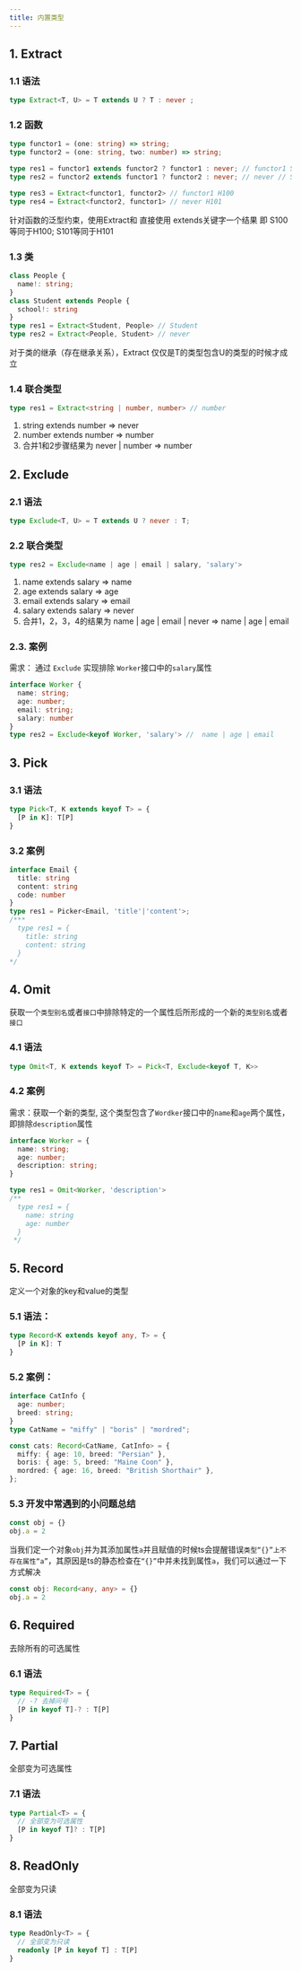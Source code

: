 ```yaml
---
title: 内置类型
---
```


## 1. Extract
### 1.1 语法
```ts
type Extract<T, U> = T extends U ? T : never ;
```
### 1.2 函数
```ts
type functor1 = (one: string) => string;
type functor2 = (one: string, two: number) => string;

type res1 = functor1 extends functor2 ? functor1 : never; // functor1 S100
type res2 = functor2 extends functor1 ? functor2 : never; // never // S101

type res3 = Extract<functor1, functor2> // functor1 H100
type res4 = Extract<functor2, functor1> // never H101
```

针对函数的泛型约束，使用Extract和 直接使用 extends关键字一个结果
即 S100等同于H100; S101等同于H101

### 1.3 类
```ts
class People {
  name!: string;
}
class Student extends People {
  school!: string
}
type res1 = Extract<Student, People> // Student
type res2 = Extract<People, Student> // never
```

对于类的继承（存在继承关系），Extract 仅仅是T的类型包含U的类型的时候才成立


### 1.4 联合类型
```ts
type res1 = Extract<string | number, number> // number
```

1. string extends number => never
2. number extends number => number
3. 合并1和2步骤结果为 never | number => number



## 2. Exclude
### 2.1 语法
```ts
type Exclude<T, U> = T extends U ? never : T;
```
### 2.2 联合类型
```ts
type res2 = Exclude<name | age | email | salary, 'salary'>
```

1. name extends salary => name
2. age extends salary => age
3. email extends salary => email
4. salary extends salary => never
5. 合并1，2，3，4的结果为 name | age | email | never => name | age | email 


### 2.3. 案例
需求： 通过 `Exclude` 实现排除 `Worker`接口中的`salary`属性
```ts
interface Worker {
  name: string;
  age: number;
  email: string;
  salary: number
}
type res2 = Exclude<keyof Worker, 'salary'> //  name | age | email
```
## 3. Pick
### 3.1 语法
```ts
type Pick<T, K extends keyof T> = {
  [P in K]: T[P]
}
```
### 3.2 案例
```ts
interface Email {
  title: string
  content: string
  code: number
}
type res1 = Picker<Email, 'title'|'content'>;
/***
  type res1 = {
    title: string
    content: string
  }
*/
```
## 4. Omit
获取一个`类型别名`或者`接口`中排除特定的一个属性后所形成的一个新的`类型别名`或者`接口`
### 4.1 语法
```ts
type Omit<T, K extends keyof T> = Pick<T, Exclude<keyof T, K>>
```
### 4.2 案例
需求：获取一个新的类型, 这个类型包含了`Wordker`接口中的`name`和`age`两个属性，即排除`description`属性
```ts
interface Worker = {
  name: string;
  age: number;
  description: string;
}

type res1 = Omit<Worker, 'description'>
/** 
  type res1 = {
    name: string
    age: number
  }
 */
```
## 5. Record
定义一个对象的key和value的类型
### 5.1 语法：
```ts
type Record<K extends keyof any, T> = {
  [P in K]: T
}
```
### 5.2 案例：
```ts
interface CatInfo {
  age: number;
  breed: string;
}
type CatName = "miffy" | "boris" | "mordred";

const cats: Record<CatName, CatInfo> = {
  miffy: { age: 10, breed: "Persian" },
  boris: { age: 5, breed: "Maine Coon" },
  mordred: { age: 16, breed: "British Shorthair" },
};
```
### 5.3 开发中常遇到的小问题总结
```ts
const obj = {}
obj.a = 2
```
当我们定一个对象`obj`并为其添加属性`a`并且赋值的时候ts会提醒错误`类型“{}”上不存在属性“a”`，其原因是ts的静态检查在`“{}”`中并未找到属性`a`，我们可以通过一下方式解决
```ts
const obj: Record<any, any> = {}
obj.a = 2
```

## 6. Required
去除所有的可选属性
### 6.1 语法
```ts
type Required<T> = {
  // -? 去掉问号
  [P in keyof T]-? : T[P]
}
```
## 7. Partial
全部变为可选属性
### 7.1 语法
```ts
type Partial<T> = {
  // 全部变为可选属性
  [P in keyof T]? : T[P]
}
```
## 8. ReadOnly
全部变为只读
### 8.1 语法
```ts
type ReadOnly<T> = {
  // 全部变为只读
  readonly [P in keyof T] : T[P]
}
```